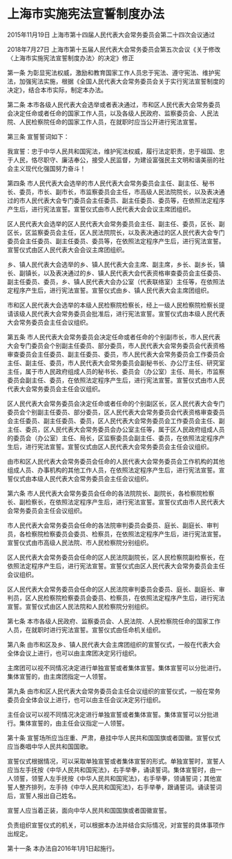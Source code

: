 # 上海市实施宪法宣誓制度办法

2015年11月19日 上海市第十四届人民代表大会常务委员会第二十四次会议通过

2018年7月27日 上海市第十五届人民代表大会常务委员会第五次会议《关于修改〈上海市实施宪法宣誓制度办法〉的决定》修正

<!-- INFO END -->

第一条 为彰显宪法权威，激励和教育国家工作人员忠于宪法、遵守宪法、维护宪法，加强宪法实施，根据《全国人民代表大会常务委员会关于实行宪法宣誓制度的决定》，结合本市实际，制定本办法。

第二条 本市各级人民代表大会选举或者表决通过，市和区人民代表大会常务委员会决定任命或者任命的国家工作人员，以及各级人民政府、监察委员会、人民法院、人民检察院任命的国家工作人员，在就职时应当公开进行宪法宣誓。

第三条 宣誓誓词如下：

我宣誓：忠于中华人民共和国宪法，维护宪法权威，履行法定职责，忠于祖国、忠于人民，恪尽职守、廉洁奉公，接受人民监督，为建设富强民主文明和谐美丽的社会主义现代化强国努力奋斗！

第四条 市人民代表大会选举的市人民代表大会常务委员会主任、副主任、秘书长、委员，市长、副市长，市监察委员会主任，市高级人民法院院长，以及表决通过的市人民代表大会专门委员会主任委员、副主任委员、委员等，在依照法定程序产生后，进行宪法宣誓。宣誓仪式由市人民代表大会会议主席团组织。

区人民代表大会选举的区人民代表大会常务委员会主任、副主任、委员，区长、副区长，区监察委员会主任，区人民法院院长，以及表决通过的区人民代表大会专门委员会主任委员、副主任委员、委员等，在依照法定程序产生后，进行宪法宣誓。宣誓仪式由区人民代表大会会议主席团组织。

乡、镇人民代表大会选举的乡、镇人民代表大会主席、副主席，乡长、副乡长，镇长、副镇长，以及表决通过的乡、镇人民代表大会代表资格审查委员会主任委员、副主任委员、委员，乡、镇人民代表大会办公室（代表联络室）主任等，在依照法定程序产生后，进行宪法宣誓。宣誓仪式由乡、镇人民代表大会主席团组织。

市和区人民代表大会选举的本级人民检察院检察长，经上一级人民检察院检察长提请该级人民代表大会常务委员会批准后，进行宪法宣誓。宣誓仪式由本级人民代表大会常务委员会主任会议组织。

第五条 市人民代表大会常务委员会决定任命或者任命的个别副市长，市人民代表大会专门委员会个别副主任委员、部分委员，市人民代表大会常务委员会代表资格审查委员会主任委员、副主任委员、委员，市人民代表大会常务委员会工作委员会主任、副主任、委员，市人民代表大会常务委员会副秘书长、办公厅主任、研究室主任，属于市人民政府组成人员的秘书长、委员会（办公室）主任、局长，市监察委员会副主任、委员，在依照法定程序产生后，进行宪法宣誓。宣誓仪式由市人民代表大会常务委员会主任会议组织。

区人民代表大会常务委员会决定任命或者任命的个别副区长，区人民代表大会专门委员会个别副主任委员、部分委员，区人民代表大会常务委员会代表资格审查委员会主任委员、副主任委员、委员，区人民代表大会常务委员会工作委员会主任、副主任、委员，区人民代表大会常务委员会办公室主任等，属于区人民政府组成人员的委员会（办公室）主任、局长，区监察委员会副主任、委员，在依照法定程序产生后，进行宪法宣誓。宣誓仪式由区人民代表大会常务委员会主任会议组织。

由市和区人民代表大会常务委员会任命的人民代表大会常务委员会工作机构的其他组成人员、办事机构的其他工作人员，在依照法定程序产生后，进行宪法宣誓。宣誓仪式由本级人民代表大会常务委员会主任会议组织。

第六条 市人民代表大会常务委员会任命的各法院院长、副院长，各检察院检察长、副检察长，在依照法定程序产生后，进行宪法宣誓。宣誓仪式由市人民代表大会常务委员会主任会议组织。

市人民代表大会常务委员会任命的各法院审判委员会委员、庭长、副庭长、审判员，各检察院检察委员会委员、检察员，在依照法定程序产生后，进行宪法宣誓。宣誓仪式由市高级人民法院、市人民检察院分别组织。

区人民代表大会常务委员会任命的区人民法院副院长，区人民检察院副检察长，在依照法定程序产生后，进行宪法宣誓。宣誓仪式由区人民代表大会常务委员会主任会议组织。

区人民代表大会常务委员会任命的区人民法院审判委员会委员、庭长、副庭长、审判员，区人民检察院检察委员会委员、检察员，在依照法定程序产生后，进行宪法宣誓。宣誓仪式由区人民法院和人民检察院分别组织。

第七条 本市各级人民政府、监察委员会、人民法院、人民检察院任命的国家工作人员，在就职时进行宪法宣誓。宣誓仪式由任命机关组织。

第八条 由市和区及乡、镇人民代表大会主席团组织的宣誓仪式，一般在代表大会全体会议上进行，也可以由主席团决定另行组织。

主席团可以视不同情况决定进行单独宣誓或者集体宣誓。集体宣誓可以分批进行。集体宣誓的，由主席团指定一人领誓。

第九条 由市和区人民代表大会常务委员会主任会议组织的宣誓仪式，一般在常务委员会全体会议上进行，也可以由主任会议决定另行组织。

主任会议可以视不同情况决定进行单独宣誓或者集体宣誓。集体宣誓可以分批进行。集体宣誓的，由主任会议指定一人领誓。

第十条 宣誓场所应当庄重、严肃，悬挂中华人民共和国国旗或者国徽。宣誓仪式应当奏唱中华人民共和国国歌。

宣誓仪式根据情况，可以采取单独宣誓或者集体宣誓的形式。单独宣誓时，宣誓人应当左手抚按《中华人民共和国宪法》，右手举拳，诵读誓词。集体宣誓时，由一人领誓，领誓人左手抚按《中华人民共和国宪法》，右手举拳，领诵誓词；其他宣誓人整齐排列，左手持《中华人民共和国宪法》，右手举拳，跟诵誓词。诵读誓词后，宣誓人报出自己姓名。

宣誓人应当着正装，面向中华人民共和国国旗或者国徽宣誓。

负责组织宣誓仪式的机关，可以根据本办法并结合实际情况，对宣誓的具体事项作出规定。

第十一条 本办法自2016年1月1日起施行。

